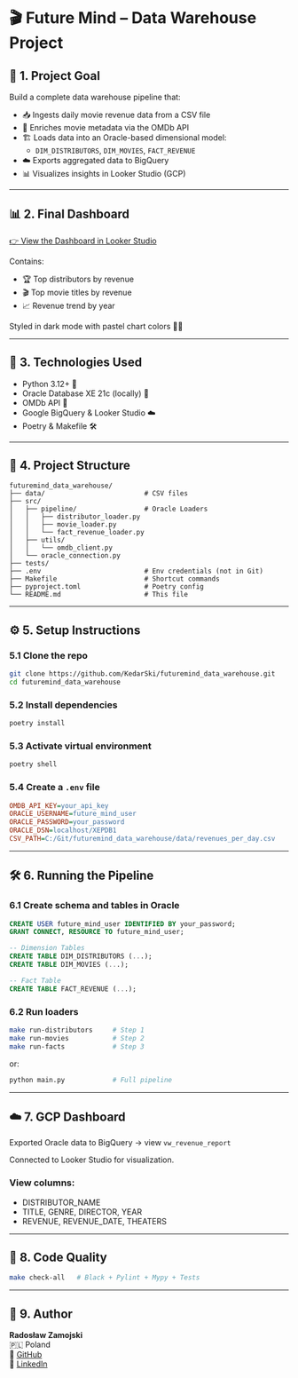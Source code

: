 
# 🎬 Future Mind – Data Warehouse Project

## 🎯 1. Project Goal

Build a complete data warehouse pipeline that:

- 📥 Ingests daily movie revenue data from a CSV file
- 🔎 Enriches movie metadata via the OMDb API
- 🏗 Loads data into an Oracle-based dimensional model:
  - `DIM_DISTRIBUTORS`, `DIM_MOVIES`, `FACT_REVENUE`
- ☁️ Exports aggregated data to BigQuery
- 📊 Visualizes insights in Looker Studio (GCP)

---

## 📊 2. Final Dashboard

[👉 View the Dashboard in Looker Studio](https://lookerstudio.google.com/s/qP_Y-6GnQX8)

Contains:

- 🏆 Top distributors by revenue
- 🎬 Top movie titles by revenue
- 📈 Revenue trend by year

Styled in dark mode with pastel chart colors 🌙🎨

---

## 🧠 3. Technologies Used

- Python 3.12+ 🐍
- Oracle Database XE 21c (locally) 🧱
- OMDb API 🎥
- Google BigQuery & Looker Studio ☁️
- Poetry & Makefile 🛠

---

## 📁 4. Project Structure

```
futuremind_data_warehouse/
├── data/                         # CSV files
├── src/
│   ├── pipeline/                 # Oracle Loaders
│   │   ├── distributor_loader.py
│   │   ├── movie_loader.py
│   │   └── fact_revenue_loader.py
│   ├── utils/
│   │   └── omdb_client.py
│   └── oracle_connection.py
├── tests/
├── .env                          # Env credentials (not in Git)
├── Makefile                      # Shortcut commands
├── pyproject.toml                # Poetry config
└── README.md                     # This file
```

---

## ⚙️ 5. Setup Instructions

### 5.1 Clone the repo

```bash
git clone https://github.com/KedarSki/futuremind_data_warehouse.git
cd futuremind_data_warehouse
```

### 5.2 Install dependencies

```bash
poetry install
```

### 5.3 Activate virtual environment

```bash
poetry shell
```

### 5.4 Create a `.env` file

```ini
OMDB_API_KEY=your_api_key
ORACLE_USERNAME=future_mind_user
ORACLE_PASSWORD=your_password
ORACLE_DSN=localhost/XEPDB1
CSV_PATH=C:/Git/futuremind_data_warehouse/data/revenues_per_day.csv
```

---

## 🛠️ 6. Running the Pipeline

### 6.1 Create schema and tables in Oracle

```sql
CREATE USER future_mind_user IDENTIFIED BY your_password;
GRANT CONNECT, RESOURCE TO future_mind_user;

-- Dimension Tables
CREATE TABLE DIM_DISTRIBUTORS (...);
CREATE TABLE DIM_MOVIES (...);

-- Fact Table
CREATE TABLE FACT_REVENUE (...);
```

### 6.2 Run loaders

```bash
make run-distributors     # Step 1
make run-movies           # Step 2
make run-facts            # Step 3
```

or:

```bash
python main.py            # Full pipeline
```

---

## ☁️ 7. GCP Dashboard

Exported Oracle data to BigQuery → view `vw_revenue_report`

Connected to Looker Studio for visualization.

### View columns:

- DISTRIBUTOR_NAME
- TITLE, GENRE, DIRECTOR, YEAR
- REVENUE, REVENUE_DATE, THEATERS

---

## 🧪 8. Code Quality

```bash
make check-all   # Black + Pylint + Mypy + Tests
```

---

## 👤 9. Author

**Radosław Zamojski**  
🇵🇱 Poland  
🔗 [GitHub](https://github.com/KedarSki)  
🔗 [LinkedIn](https://www.linkedin.com/in/radoslaw-zamojski/)
